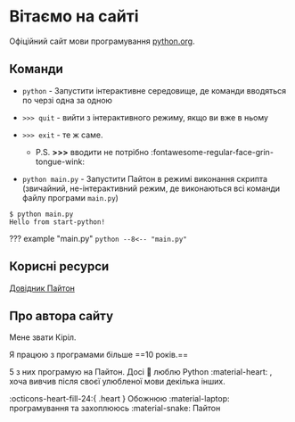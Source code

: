# Вітаємо на сайті

Офіційний сайт мови програмування [python.org](https://www.python.org/).

## Команди

* `python` - Запустити інтерактивне середовище, де команди вводяться по черзі одна за одною
* `>>> quit` - вийти з інтерактивного режиму, якщо ви вже в ньому
* `>>> exit` - те ж саме.

    * P.S. **>>>** вводити не потрібно :fontawesome-regular-face-grin-tongue-wink:

* `python main.py` - Запустити Пайтон в режимі виконання скрипта (звичайний, не-інтерактивний режим, де виконаються всі команди файлу програми `main.py`)

<!-- termynal -->
```
$ python main.py
Hello from start-python!
```

??? example "main.py"
    ```python
    --8<-- "main.py"
    ```

## Корисні ресурси

[Довідник Пайтон](https://ekidscoding.github.io/python-dovidnyk/lessons/1)

## Про автора сайту

Мене звати Кіріл.

Я працюю з програмами більше ==10 років.==

5 з них програмую на Пайтон. Досі  <span class="blink_text">:grey_heart: люблю Python :material-heart: </span>, хоча вивчив після своєї улюбленої мови декілька інших.

:octicons-heart-fill-24:{ .heart } Обожнюю :material-laptop: програмування та захоплююсь :material-snake: Пайтон
